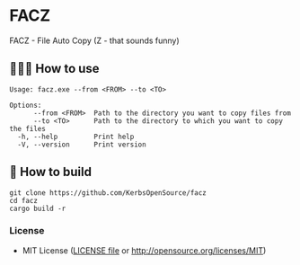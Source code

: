# FACZ
FACZ - File Auto Copy (Z - that sounds funny)

## 👨🏻‍💻 How to use
```
Usage: facz.exe --from <FROM> --to <TO>

Options:
      --from <FROM>  Path to the directory you want to copy files from
      --to <TO>      Path to the directory to which you want to copy the files
  -h, --help         Print help
  -V, --version      Print version
```

## 🔨 How to build
```
git clone https://github.com/KerbsOpenSource/facz
cd facz
cargo build -r
```

### License
+ MIT License ([LICENSE file](./LICENSE) or http://opensource.org/licenses/MIT)